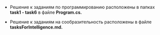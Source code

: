 * Решение к заданиям по программированию расположены в папках **task1 - task6** в файле **Program.cs.**

* Решение к заданиям на сообразительность расположены в файле **tasksForIntelligence.md.**